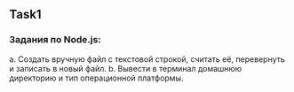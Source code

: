 ## Task1

### Задания по Node.js:

a. Создать вручную файл с текстовой строкой, считать её, перевернуть и записать в новый файл.
b. Вывести в терминал домашнюю директорию и тип операционной платформы.
